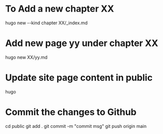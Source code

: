 # To Add a new chapter XX

hugo new --kind chapter XX/_index.md

# Add new page yy under chapter XX

 hugo new XX/yy.md


# Update site page content in public

hugo 

# Commit the changes to Github

cd public 
git add .
git commit -m "commit msg"
git push origin main

